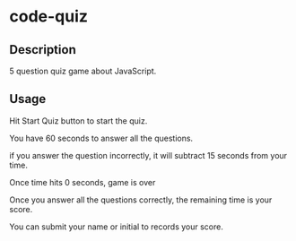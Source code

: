 # code-quiz

## Description
5 question quiz game about JavaScript. 

## Usage
Hit Start Quiz button to start the quiz.

You have 60 seconds to answer all the questions.

if you answer the question incorrectly, it will subtract 15 seconds from your time.

Once time hits 0 seconds, game is over

Once you answer all the questions correctly, the remaining time is your score.

You can submit your name or initial to records your score. 

